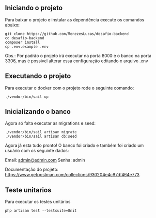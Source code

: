## Iniciando o projeto

Para baixar o projeto e instalar as dependência execute os comandos abaixo:

```
git clone https://github.com/MenezesLucas/desafio-backend
cd desafio-backend
composer install
cp .env.example .env
```

Obs.: Por padrão o projeto irá executar na porta 8000 e o banco na porta 3306, mas é possivel alterar essa configuração editando o arquivo .env

## Executando o projeto

Para executar o docker com o projeto rode o seguinte comando:

```
./vendor/bin/sail up
```

## Inicializando o banco

Agora só falta executar as migrations e seed:

```
./vendor/bin/sail artisan migrate
./vendor/bin/sail artisan db:seed
```

Agora já esta tudo pronto! O banco foi criado e também foi criado um usuário com os seguinte dados:

Email: admin@admin.com
Senha: admin

Documentação do projeto: https://www.getpostman.com/collections/930204e4c87df464e773

## Teste unitarios

Para executar os testes unitários

```
php artisan test --testsuite=Unit
```